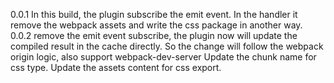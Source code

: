 0.0.1
In this build, the plugin subscribe the emit event. In the handler it remove the webpack assets and write the css package in another way.
0.0.2
remove the emit event subscribe, the plugin now will update the compiled result in the cache directly. So the change will follow the webpack origin logic, also support webpack-dev-server
	Update the chunk name for css type.
	Update the assets content for css export. 